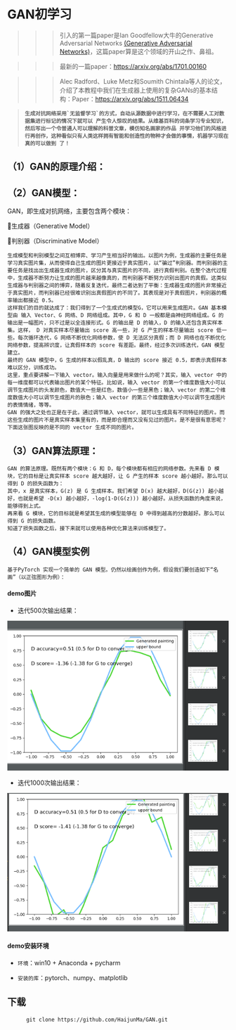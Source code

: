 # GAN初学习


 >>>引入的第一篇paper是Ian Goodfellow大牛的Generative Adversarial Networks
 [(Generative Adversarial Networks)](https://arxiv.org/abs/1406.2661)，这篇paper算是这个领域的开山之作、鼻祖。

>>> 最新的一篇paper：https://arxiv.org/abs/1701.00160

>>> Alec Radford、Luke Metz和Soumith Chintala等人的论文，介绍了本教程中我们在生成器上使用的复杂GANs的基本结构：Paper：https://arxiv.org/abs/1511.06434




 >  **``生成对抗网络采用`无监督学习`的方式，自动从源数据中进行学习，在不需要人工对数据集进行标记的情况下就可以
 产生令人惊叹的结果。从维基百科的词条学习专业知识，然后写出一个令普通人可以理解的科普文章，模仿知名画家的作品
 并学习他们的风格进行再创作，这种看似只有人类这样拥有智能和创造性的物种才会做的事情，机器学习现在真的可以做到
 了！``**



## （1）GAN的原理介绍：


## （2）GAN模型：

GAN，即生成对抗网络，主要包含两个模块：

生成器（Generative Model）

判别器（Discriminative Model）

    生成模型和判别模型之间互相博弈、学习产生相当好的输出。以图片为例，生成器的主要任务是学习真实图片集，从而使得自己生成的图片更接近于真实图片，以“骗过”判别器。而判别器的主要任务是找出出生成器生成的图片，区分其与真实图片的不同，进行真假判别。在整个迭代过程中，生成器不断努力让生成的图片越来越像真的，而判别器不断努力识别出图片的真假。这类似生成器与判别器之间的博弈，随着反复迭代，最终二者达到了平衡：生成器生成的图片非常接近于真实图片，而判别器已经很难识别出真假图片的不同了。其表现是对于真假图片，判别器的概率输出都接近 0.5。
    这样我们的目的就达成了：我们得到了一个生成式的模型G，它可以用来生成图片。GAN 基本模型由 输入 Vector、G 网络、D 网络组成。其中，G 和 D 一般都是由神经网络组成。G 的输出是一幅图片，只不过是以全连接形式。G 的输出是 D 的输入，D 的输入还包含真实样本集。这样， D 对真实样本尽量输出 score 高一些，对 G 产生的样本尽量输出 score 低一些。每次循环迭代，G 网络不断优化网络参数，使 D 无法区分真假；而 D 网络也在不断优化网络参数，提高辨识度，让真假样本的 score 有差距。最终，经过多次训练迭代，GAN 模型建立。
    最终的 GAN 模型中，G 生成的样本以假乱真，D 输出的 score 接近 0.5，即表示真假样本难以区分，训练成功。
    这里，重点要讲解一下输入 vector。输入向量是用来做什么的呢？其实，输入 vector 中的每一维度都可以代表输出图片的某个特征。比如说，输入 vector 的第一个维度数值大小可以调节生成图片的头发颜色，数值大一些是红色，数值小一些是黑色；输入 vector 的第二个维度数值大小可以调节生成图片的肤色；输入 vector 的第三个维度数值大小可以调节生成图片的表情情绪，等等。
    GAN 的强大之处也正是在于此，通过调节输入 vector，就可以生成具有不同特征的图片。而这些生成的图片不是真实样本集里有的，而是即合理而又没有见过的图片。是不是很有意思呢？下面这张图反映的是不同的 vector 生成不同的图片。

## （3）GAN算法原理：

    GAN 的算法原理。既然有两个模块：G 和 D，每个模块都有相应的网络参数。先来看 D 模块，它的目标是让真实样本 score 越大越好，让 G 产生的样本 score 越小越好。那么可以得到 D 的损失函数为：
    其中，x 是真实样本，G(z) 是 G 生成样本。我们希望 D(x) 越大越好，D(G(z)) 越小越好，也就是希望 -D(x) 越小越好，-log(1-D(G(z))) 越小越好。从损失函数的角度来说，能够得到上式。
    再来看 G 模块，它的目标就是希望其生成的模型能够在 D 中得到越高的分数越好。那么可以得到 G 的损失函数。
    知道了损失函数之后，接下来就可以使用各种优化算法来训练模型了。


## （4）GAN模型实例

    基于PyTorch 实现一个简单的 GAN 模型。仍然以绘画创作为例，假设我们要创造如下“名画”（以正弦图形为例）：
    
  ####  demo图片
  
  - 迭代500次输出结果：
  
 ![image](https://github.com/HaijunMa/GAN/raw/master/image/2.png)
 
 - 迭代1000次输出结果：
 
 ![image](https://github.com/HaijunMa/GAN/raw/master/image/1.png)
    
   #### demo安装环境
   
   - `环境`：win10 + Anaconda + pycharm
   
   - `安装的库`：pytorch、numpy、matplotlib
   
   ## 下载
   
          git clone https://github.com/HaijunMa/GAN.git
